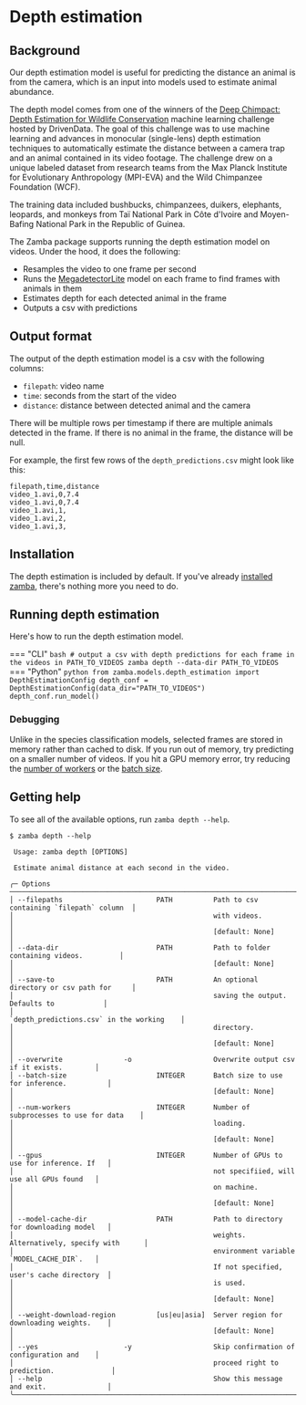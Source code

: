 # Depth estimation

## Background

Our depth estimation model is useful for predicting the distance an animal is from the camera, which is an input into models used to estimate animal abundance. 

The depth model comes from one of the winners of the [Deep Chimpact: Depth Estimation for Wildlife Conservation](https://www.drivendata.org/competitions/82/competition-wildlife-video-depth-estimation/) machine learning challenge hosted by DrivenData. The goal of this challenge was to use machine learning and advances in monocular (single-lens) depth estimation techniques to automatically estimate the distance between a camera trap and an animal contained in its video footage. The challenge drew on a unique labeled dataset from research teams from the Max Planck Institute for Evolutionary Anthropology (MPI-EVA) and the Wild Chimpanzee Foundation (WCF).

The training data included bushbucks, chimpanzees, duikers, elephants, leopards, and monkeys from Taï National Park in Côte d'Ivoire and Moyen-Bafing National Park in the Republic of Guinea.

The Zamba package supports running the depth estimation model on videos. Under the hood, it does the following:

- Resamples the video to one frame per second
- Runs the [MegadetectorLite](../models/species-detection.md#megadetectorlite) model on each frame to find frames with animals in them
- Estimates depth for each detected animal in the frame
- Outputs a csv with predictions

## Output format

The output of the depth estimation model is a csv with the following columns:

- `filepath`: video name
- `time`: seconds from the start of the video
- `distance`: distance between detected animal and the camera

There will be multiple rows per timestamp if there are multiple animals detected in the frame. If there is no animal in the frame, the distance will be null.

For example, the first few rows of the `depth_predictions.csv` might look like this:

```
filepath,time,distance
video_1.avi,0,7.4
video_1.avi,0,7.4
video_1.avi,1,
video_1.avi,2,
video_1.avi,3,
```

## Installation

The depth estimation is included by default. If you've already [installed zamba](/docs/install/), there's nothing more you need to do.

## Running depth estimation

Here's how to run the depth estimation model.

=== "CLI"
    ```bash
    # output a csv with depth predictions for each frame in the videos in PATH_TO_VIDEOS
    zamba depth --data-dir PATH_TO_VIDEOS
    ```
=== "Python"
    ```python
    from zamba.models.depth_estimation import DepthEstimationConfig
    depth_conf = DepthEstimationConfig(data_dir="PATH_TO_VIDEOS")
    depth_conf.run_model()
    ```

### Debugging

Unlike in the species classification models, selected frames are stored in memory rather than cached to disk. If you run out of memory, try predicting on a smaller number of videos. If you hit a GPU memory error, try reducing the [number of workers](../../debugging/#reducing-num_workers) or the [batch size](../../debugging/#reducing-the-batch-size).

## Getting help

To see all of the available options, run `zamba depth --help`.

```console
$ zamba depth --help

 Usage: zamba depth [OPTIONS]

 Estimate animal distance at each second in the video.

╭─ Options ─────────────────────────────────────────────────────────────────────────────────╮
│ --filepaths                       PATH          Path to csv containing `filepath` column  │
│                                                 with videos.                              │
│                                                 [default: None]                           │
│ --data-dir                        PATH          Path to folder containing videos.         │
│                                                 [default: None]                           │
│ --save-to                         PATH          An optional directory or csv path for     │
│                                                 saving the output. Defaults to            │
│                                                 `depth_predictions.csv` in the working    │
│                                                 directory.                                │
│                                                 [default: None]                           │
│ --overwrite               -o                    Overwrite output csv if it exists.        │
│ --batch-size                      INTEGER       Batch size to use for inference.          │
│                                                 [default: None]                           │
│ --num-workers                     INTEGER       Number of subprocesses to use for data    │
│                                                 loading.                                  │
│                                                 [default: None]                           │
│ --gpus                            INTEGER       Number of GPUs to use for inference. If   │
│                                                 not specifiied, will use all GPUs found   │
│                                                 on machine.                               │
│                                                 [default: None]                           │
│ --model-cache-dir                 PATH          Path to directory for downloading model   │
│                                                 weights. Alternatively, specify with      │
│                                                 environment variable `MODEL_CACHE_DIR`.   │
│                                                 If not specified, user's cache directory  │
│                                                 is used.                                  │
│                                                 [default: None]                           │
│ --weight-download-region          [us|eu|asia]  Server region for downloading weights.    │
│                                                 [default: None]                           │
│ --yes                     -y                    Skip confirmation of configuration and    │
│                                                 proceed right to prediction.              │
│ --help                                          Show this message and exit.               │
╰───────────────────────────────────────────────────────────────────────────────────────────╯
```